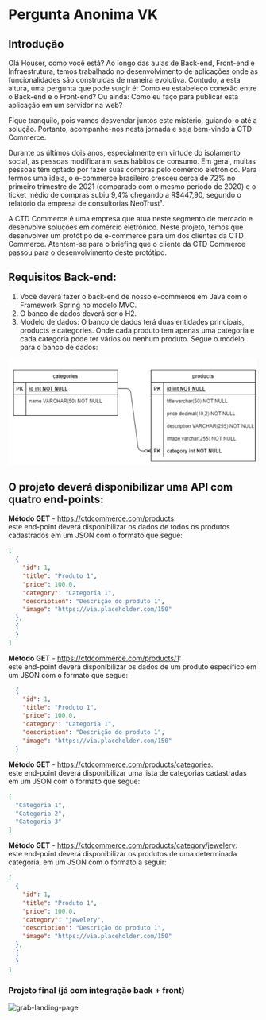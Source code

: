# Pergunta Anonima VK

## Introdução

Olá Houser, como você está? Ao longo das aulas de Back-end, Front-end e Infraestrutura, temos trabalhado no desenvolvimento de aplicações onde as funcionalidades são construídas de maneira evolutiva. Contudo, a esta altura, uma pergunta que pode surgir é: Como eu estabeleço conexão entre o Back-end e o Front-end? Ou ainda: Como eu faço para publicar esta aplicação em um servidor na web?

Fique tranquilo, pois vamos desvendar juntos este mistério, guiando-o até a solução. Portanto, acompanhe-nos nesta jornada e seja bem-vindo à CTD Commerce.

Durante os últimos dois anos, especialmente em virtude do isolamento social, as pessoas modificaram seus hábitos de consumo. Em geral, muitas pessoas têm optado por fazer suas compras pelo comércio eletrônico. Para termos uma ideia, o e-commerce brasileiro cresceu cerca de 72% no primeiro trimestre de 2021 (comparado com o mesmo período de 2020) e o ticket médio de compras subiu 9,4% chegando a R$447,90, segundo o relatório da empresa de consultorias NeoTrust¹.


A CTD Commerce é uma empresa que atua neste segmento de mercado e desenvolve soluções em comércio eletrônico. Neste projeto, temos que desenvolver um protótipo de e-commerce para um dos clientes da CTD Commerce.
Atentem-se para o briefing que o cliente da CTD Commerce passou para o desenvolvimento deste protótipo.

## Requisitos Back-end:

1. Você deverá fazer o back-end de nosso e-commerce em Java com o Framework Spring no modelo MVC.
2. O banco de dados deverá ser o H2.
3. Modelo de dados: O banco de dados terá duas entidades principais, products e categories. Onde cada produto tem apenas uma categoria e cada categoria pode ter vários ou nenhum produto.
Segue o modelo para o banco de dados:

![](./res/uml.png)

## O projeto deverá disponibilizar uma API com quatro end-points:

**Método GET** - https://ctdcommerce.com/products: <br>
este end-point deverá disponibilizar os dados de todos os produtos cadastrados em um JSON com o formato que segue:
```json
[
  {
    "id": 1,
    "title": "Produto 1",
    "price": 100.0,
    "category": "Categoria 1",
    "description": "Descrição do produto 1",
    "image": "https://via.placeholder.com/150"
  },
  {
  }
]
```

**Método GET** - https://ctdcommerce.com/products/1: <br>
este end-point deverá disponibilizar os dados de um produto específico em um JSON  com o formato que segue:
```json
  {
    "id": 1,
    "title": "Produto 1",
    "price": 100.0,
    "category": "Categoria 1",
    "description": "Descrição do produto 1",
    "image": "https://via.placeholder.com/150"
  }
```

**Método GET** - https://ctdcommerce.com/products/categories: <br>
este end-point deverá disponibilizar uma lista de categorias cadastradas em um JSON  com o formato que segue:
```json
[
  "Categoria 1",
  "Categoria 2",
  "Categoria 3"
]
```

**Método GET** - https://ctdcommerce.com/products/category/jewelery: <br>
este end-point deverá disponibilizar os produtos de uma determinada categoria, em um JSON  com o formato a seguir:
```json
[
  {
    "id": 1,
    "title": "Produto 1",
    "price": 100.0,
    "category": "jewelery",
    "description": "Descrição do produto 1",
    "image": "https://via.placeholder.com/150"
  },
  {
  }
]
```

### Projeto final (já com integração back + front)
![grab-landing-page](https://github.com/PedroMoreiraDev/checkpointintegrador-back/blob/main/gif-site-projeto-final.gif?raw=true)
